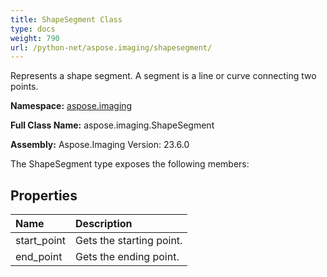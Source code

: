 ```yaml
---
title: ShapeSegment Class
type: docs
weight: 790
url: /python-net/aspose.imaging/shapesegment/
---
```


Represents a shape segment. A segment is a line or curve connecting two points.

**Namespace:** [aspose.imaging](/imaging/python-net/aspose.imaging/)

**Full Class Name:** aspose.imaging.ShapeSegment

**Assembly:**  Aspose.Imaging Version: 23.6.0

The ShapeSegment type exposes the following members:
## **Properties**
|**Name**|**Description**|
| :- | :- |
|start_point|Gets the starting point.|
|end_point|Gets the ending point.|
